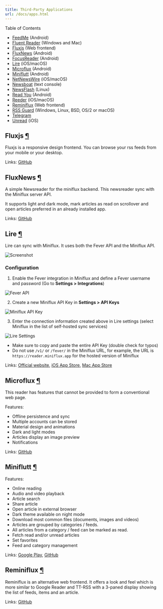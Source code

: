 ```yaml
---
title: Third-Party Applications
url: /docs/apps.html
---
```


Table of Contents

- [FeedMe](https://play.google.com/store/apps/details?id=com.seazon.feedme&hl=en) (Android)
- [Fluent Reader](https://hyliu.me/fluent-reader/) (Windows and Mac)
- [Fluxjs](#fluxjs) (Web frontend)
- [FluxNews](#fluxnews) (Android)
- [FocusReader](https://play.google.com/store/apps/details?id=allen.town.focus.reader) (Android)
- [Lire](#lire) (iOS/macOS)
- [Microflux](#microflux) (Android)
- [Miniflutt](#miniflutt) (Android)
- [NetNewsWire](https://netnewswire.com/) (iOS/macOS)
- [Newsboat](https://github.com/newsboat/newsboat) (text console)
- [NewsFlash](https://gitlab.com/news-flash/news_flash_gtk) (Linux)
- [Read You](https://github.com/Ashinch/ReadYou) (Android)
- [Reeder](http://reederapp.com/) (iOS/macOS)
- [Reminiflux](#reminiflux) (Web frontend)
- [RSS Guard](https://github.com/martinrotter/rssguard) (Windows, Linux, BSD, OS/2 or macOS)
- [Telegram](https://telegram.org/)
- [Unread](https://www.goldenhillsoftware.com/unread/) (iOS)

<h2 id="fluxjs">Fluxjs <a class="anchor" href="#fluxjs" title="Permalink">¶</a></h2>

Fluxjs is a responsive design frontend. You can browse your rss feeds from your mobile or your desktop.

Links: [GitHub](https://github.com/PascalNoisette/fluxjs)

<h2 id="fluxnews">FluxNews <a class="anchor" href="#fluxnews" title="Permalink">¶</a></h2>

A simple Newsreader for the miniflux backend. This newsreader sync with the Miniflux server API.

It supports light and dark mode, mark articles as read on scrollover and open articles preferred in an already installed app.

Links: [GitHub](https://github.com/KevinCFechtel/FluxNews)

<h2 id="lire">Lire <a class="anchor" href="#lire" title="Permalink">¶</a></h2>

Lire can sync with Miniflux. It uses both the Fever API and the Miniflux API.

![Screenshot](https://lireapp.com/iOS.png)

### Configuration

1. Enable the Fever integration in Miniflux and define a Fever username and password (Go to **Settings > Integrations**)

![Fever API](/images/lire_fever_settings.png)

2. Create a new Miniflux API Key in **Settings > API Keys**

![Miniflux API Key](/images/lire_miniflux_api_key.png)

3. Enter the connection information created above in Lire settings (select Miniflux in the list of self-hosted sync services)

![Lire Settings](/images/lire_settings.png)

- Make sure to copy and paste the entire API Key (double check for typos)
- Do not use `/v1/` or `/fever/` in the Miniflux URL, for example, the URL is `https://reader.miniflux.app` for the hosted version of Miniflux

Links: [Official website](https://lireapp.com/), [iOS App Store](http://itunes.apple.com/app/lire/id1531976425?ls=1&mt=8), [Mac App Store](https://apps.apple.com/us/app/lire/id1482527526?ls=1&mt=12)

<h2 id="microflux">Microflux <a class="anchor" href="#microflux" title="Permalink">¶</a></h2>

This reader has features that cannot be provided to form a conventional web page.

Features:

- Offline persistence and sync
- Multiple accounts can be stored
- Material design and animations
- Dark and light modes
- Articles display an image preview
- Notifications

Links: [GitHub](https://github.com/ConstantinCezarBegu/Microflux)

<h2 id="miniflutt">Miniflutt <a class="anchor" href="#miniflutt" title="Permalink">¶</a></h2>

Features:

- Online reading
- Audio and video playback
- Article search
- Share article
- Open article in external browser
- Dark theme available on night mode
- Download most common files (documents, images and videos)
- Articles are grouped by categories / feeds.
- All articles from a category / feed can be marked as read.
- Fetch read and/or unread articles
- Set favorites
- Feed and category management

Links: [Google Play](https://play.google.com/store/apps/details?id=be.martinelli.miniflutt),
[GitHub](https://github.com/DocMarty84/miniflutt)

<h2 id="reminiflux">Reminiflux <a class="anchor" href="#reminiflux" title="Permalink">¶</a></h2>

Reminiflux is an alternative web frontend. It offers a look and feel which is more similar to
Google Reader and TT-RSS with a 3-paned display showing the list of feeds, items and an article.

Links: [GitHub](https://github.com/reminiflux/reminiflux)

